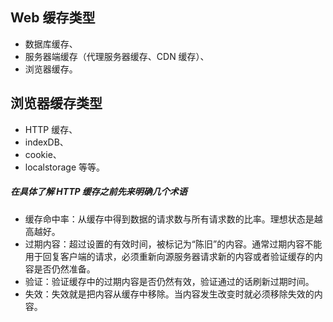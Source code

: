 ## Web 缓存类型

- 数据库缓存、
- 服务器端缓存（代理服务器缓存、CDN 缓存）、
- 浏览器缓存。

## 浏览器缓存类型

- HTTP 缓存、
- indexDB、
- cookie、
- localstorage 等等。

##### 在具体了解 HTTP 缓存之前先来明确几个术语

- 缓存命中率：从缓存中得到数据的请求数与所有请求数的比率。理想状态是越高越好。
- 过期内容：超过设置的有效时间，被标记为“陈旧”的内容。通常过期内容不能用于回复客户端的请求，必须重新向源服务器请求新的内容或者验证缓存的内容是否仍然准备。
- 验证：验证缓存中的过期内容是否仍然有效，验证通过的话刷新过期时间。
- 失效：失效就是把内容从缓存中移除。当内容发生改变时就必须移除失效的内容。